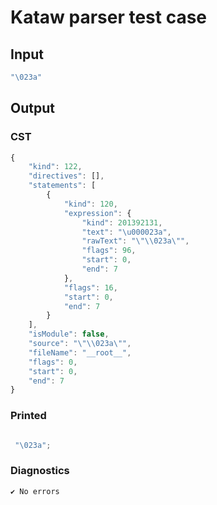 # Kataw parser test case

## Input

`````js
"\023a"
`````

## Output

### CST

```javascript
{
    "kind": 122,
    "directives": [],
    "statements": [
        {
            "kind": 120,
            "expression": {
                "kind": 201392131,
                "text": "\u000023a",
                "rawText": "\"\\023a\"",
                "flags": 96,
                "start": 0,
                "end": 7
            },
            "flags": 16,
            "start": 0,
            "end": 7
        }
    ],
    "isModule": false,
    "source": "\"\\023a\"",
    "fileName": "__root__",
    "flags": 0,
    "start": 0,
    "end": 7
}
```

### Printed

```javascript

 "\023a"; 
```

### Diagnostics

```javascript
✔ No errors
```

